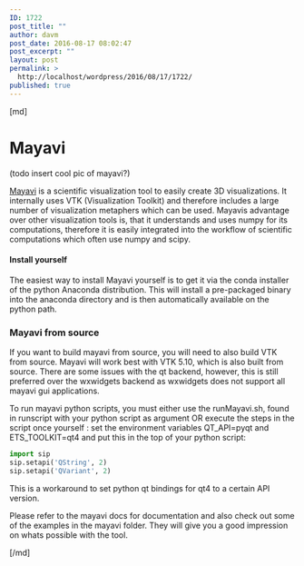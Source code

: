 ```yaml
---
ID: 1722
post_title: ""
author: davm
post_date: 2016-08-17 08:02:47
post_excerpt: ""
layout: post
permalink: >
  http://localhost/wordpress/2016/08/17/1722/
published: true
---
```

[md]

# Mayavi
(todo insert cool pic of mayavi?)

[Mayavi](http://code.enthought.com/projects/mayavi/) is a scientific visualization tool to easily create 3D visualizations. It internally uses VTK (Visualization Toolkit) and therefore includes a large number of visualization metaphers which can be used. Mayavis advantage over other visualization tools is, that it understands and uses numpy for its computations, therefore it is easily integrated into the workflow of scientific computations which often use numpy and scipy.

#### Install yourself
The easiest way to install Mayavi yourself is to get it via the conda installer of the python Anaconda distribution. This will install a pre-packaged binary into the anaconda directory and is then automatically available on the python path. 

### Mayavi from source
If you want to build mayavi from source, you will need to also build VTK from source. Mayavi will work best with VTK 5.10, which is also built from source. There are some issues with the qt backend, however, this is still preferred over the wxwidgets backend as wxwidgets does not support all mayavi gui applications.

To run mayavi python scripts, you must either use the runMayavi.sh, found in  runscript with your python script as argument OR execute the steps in the script once yourself :  set the environment variables QT_API=pyqt and ETS_TOOLKIT=qt4 and put this in the top of your python script:
```python
import sip
sip.setapi('QString', 2)
sip.setapi('QVariant', 2)
```
This is a workaround to set python qt bindings for qt4 to a certain API version.

Please refer to the mayavi docs for documentation and also check out some of the examples in the mayavi folder. They will give you a good impression on whats possible with the tool.

[/md]